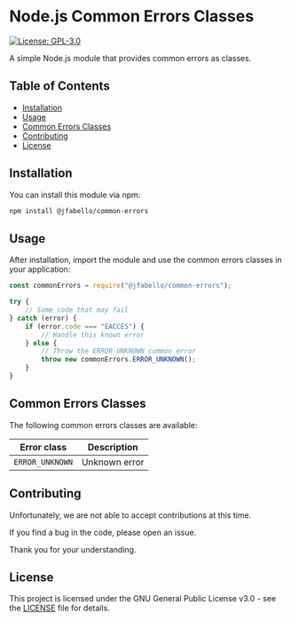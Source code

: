 # Node.js Common Errors Classes

[![License: GPL-3.0](https://img.shields.io/badge/License-GPLv3-blue.svg)](https://www.gnu.org/licenses/gpl-3.0)

A simple Node.js module that provides common errors as classes.

## Table of Contents

- [Installation](#installation)
- [Usage](#usage)
- [Common Errors Classes](#common-errors-classes)
- [Contributing](#contributing)
- [License](#license)

## Installation

You can install this module via npm:

```bash
npm install @jfabello/common-errors
```

## Usage

After installation, import the module and use the common errors classes in your application:

```javascript
const commonErrors = require("@jfabello/common-errors");

try {
	// Some code that may fail
} catch (error) {
	if (error.code === "EACCES") {
		// Handle this known error
	} else {
		// Throw the ERROR_UNKNOWN common error
		throw new commonErrors.ERROR_UNKNOWN();
	}
}
```

## Common Errors Classes

The following common errors classes are available:

| Error class     | Description   |
| --------------- | ------------- |
| `ERROR_UNKNOWN` | Unknown error |

## Contributing

Unfortunately, we are not able to accept contributions at this time.

If you find a bug in the code, please open an issue.

Thank you for your understanding.

## License

This project is licensed under the GNU General Public License v3.0 - see the [LICENSE](LICENSE) file for details.
